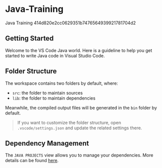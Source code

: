 # Java-Training
Java Training
414d820e2cc0629351b7476564939921781704d2

## Getting Started
Welcome to the VS Code Java world. Here is a guideline to help you get started to write Java code in Visual Studio Code.

## Folder Structure
The workspace contains two folders by default, where:

- `src`: the folder to maintain sources
- `lib`: the folder to maintain dependencies

Meanwhile, the compiled output files will be generated in the `bin` folder by default.

> If you want to customize the folder structure, open `.vscode/settings.json` and update the related settings there.

## Dependency Management
The `JAVA PROJECTS` view allows you to manage your dependencies. More details can be found [here](https://github.com/microsoft/vscode-java-dependency#manage-dependencies).
